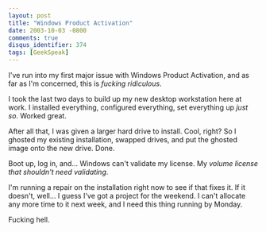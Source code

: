 ```yaml
---
layout: post
title: "Windows Product Activation"
date: 2003-10-03 -0800
comments: true
disqus_identifier: 374
tags: [GeekSpeak]
---
```

I've run into my first major issue with Windows Product Activation, and
as far as I'm concerned, this is *fucking ridiculous*.
 
 I took the last two days to build up my new desktop workstation here at
work. I installed everything, configured everything, set everything up
*just so*. Worked great.
 
 After all that, I was given a larger hard drive to install. Cool,
right? So I ghosted my existing installation, swapped drives, and put
the ghosted image onto the new drive. Done.
 
 Boot up, log in, and... Windows can't validate my license. My *volume
license that shouldn't need validating*.
 
 I'm running a repair on the installation right now to see if that fixes
it. If it doesn't, well... I guess I've got a project for the weekend. I
can't allocate any more time to it next week, and I need this thing
running by Monday.
 
 Fucking hell.
